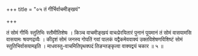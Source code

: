 +++
title = "०५ तं गीर्भिर्वाचमीङ्खयं"

+++

तं सोमं गीर्भिः स्तुतिभिः स्तौमीतिशेषः । किञ्च वाचमीङ्खयं वाचःप्रेरयितारं पुनानं पूयमानं तं सोमं वासयामसि वासयामः श्रयणद्रव्यैः । कीदृशं सोमं जनस्य गोपतिं गवां पालकं यद्वैकमेववाक्यं उक्तविशेषणविशिष्टं सोमं स्तुतिभिर्वासयामइति । माधवस्तु-वाचमितिपृथक्पदं तिङन्तङ्कृत्वा वाक्यद्वयं चकार ॥ ५ ॥
